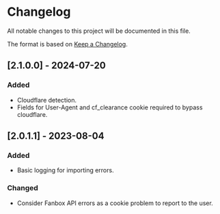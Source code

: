 ﻿# Changelog

All notable changes to this project will be documented in this file.

The format is based on [Keep a Changelog](https://keepachangelog.com/en/1.0.0/).

## [2.1.0.0] - 2024-07-20

### Added

- Cloudflare detection.
- Fields for User-Agent and cf\_clearance cookie required to bypass cloudflare.


## [2.0.1.1] - 2023-08-04

### Added

- Basic logging for importing errors.

### Changed

- Consider Fanbox API errors as a cookie problem to report to the user.
